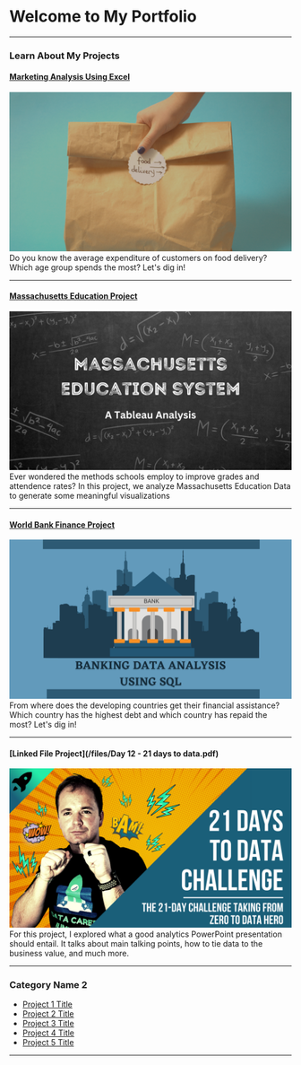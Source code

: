 # Welcome to My Portfolio

---

### Learn About My Projects

#### [Marketing Analysis Using Excel](https://www.linkedin.com/pulse/analyzing-doordashs-marketing-data-chandana-d-chouhan-thakur/?trackingId=l5RM5xyBTzCHwIQy045cWA%3D%3D)
[<img src="images/DoorDash.png?raw=true"/>](https://www.linkedin.com/pulse/analyzing-doordashs-marketing-data-chandana-d-chouhan-thakur/?trackingId=l5RM5xyBTzCHwIQy045cWA%3D%3D)
Do you know the average expenditure of customers on food delivery? Which age group spends the most? Let's dig in!

---
#### [Massachusetts Education Project](https://www.linkedin.com/pulse/analyzing-massachusetts-education-data-chandana-d-chouhan-thakur/)
[<img src="images/Education.png?raw=true"/>](https://www.linkedin.com/pulse/analyzing-massachusetts-education-data-chandana-d-chouhan-thakur)
Ever wondered the methods schools employ to improve grades and attendence rates?
In this project, we analyze Massachusetts Education Data to generate some meaningful visualizations

---
#### [World Bank Finance Project](https://www.linkedin.com/pulse/analyzing-world-bank-data-chandana-d-chouhan-thakur/)
[<img src="images/World Bank.png?raw=true"/>](https://www.linkedin.com/pulse/analyzing-massachusetts-education-data-chandana-d-chouhan-thakur)
From where does the developing countries get their financial assistance? 
Which country has the highest debt and which country has repaid the most? Let's dig in!

---
#### [Linked File Project](/files/Day 12 - 21 days to data.pdf)
<img src="images/21 Days To Data Challenge.png?raw=true"/>
For this project, I explored what a good analytics PowerPoint presentation should entail. It talks about main talking points, how to tie data to the business value, and much more. 

---

### Category Name 2

- [Project 1 Title](http://example.com/)
- [Project 2 Title](http://example.com/)
- [Project 3 Title](http://example.com/)
- [Project 4 Title](http://example.com/)
- [Project 5 Title](http://example.com/)

---




